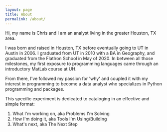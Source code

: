 ```yaml
---
layout: page
title: About
permalink: /about/
---
```


Hi, my name is Chris and I am an analyst living in the greater Houston, TX area.

I was born and raised in Houston, TX before eventually going to UT in Austin in 2006. I graduated from UT in 2010 with a BA in Geography, and graduated from the FlatIron School in May of 2020. In between all those milestones, my first exposure to programming languages came through an introductory MatLab course at UH.

From there, I've followed my passion for 'why' and coupled it with my interest in programming to become a data analyst who specializes in Python programming and packages.

This specific experiment is dedicated to cataloging in an effective and simple format:

1. What I'm working on, aka Problems I'm Solving
2. How I'm doing it, aka Tools I'm Using/Building
3. What's next, aka The Next Step
